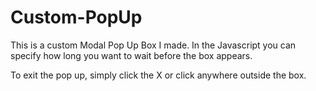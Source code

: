 # Custom-PopUp
This is a custom Modal Pop Up Box I made. 
In the Javascript you can specify how long you want to wait before the box appears. 

To exit the pop up, simply click the X or click anywhere outside the box. 
